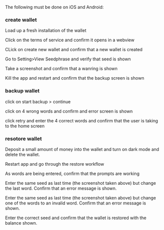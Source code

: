 The following must be done on iOS and Android:

### create wallet
Load up a fresh installation of the wallet

Click on the terms of service and confirm it opens in a webview

CLick on create new wallet and confirm that a new wallet is created

Go to Setting>View Seedphrase and verify that seed is shown

Take a screenshot and confirm that a wanring is shown

Kill the app and restart and confirm that the backup screen is shown

### backup wallet
click on start backup > continue

click on 4 wrong words and confirm and error screen is shown

click retry and enter the 4 correct words and confirm that the user is taking to the home screen

### resotore wallet
Deposit a small amount of money into the wallet and turn on dark mode and delete the wallet. 

Restart app and go through the restore workflow

As words are being entered, confirm that the prompts are working

Enter the same seed as last time (the screenshot taken above) but change the last word. Confirm that an error message is shown.

Enter the same seed as last time (the screenshot taken above) but change one of the words to an invalid word. Confirm that an error message is shown.

Enter the correct seed and confirm that the wallet is restored with the balance shown. 
